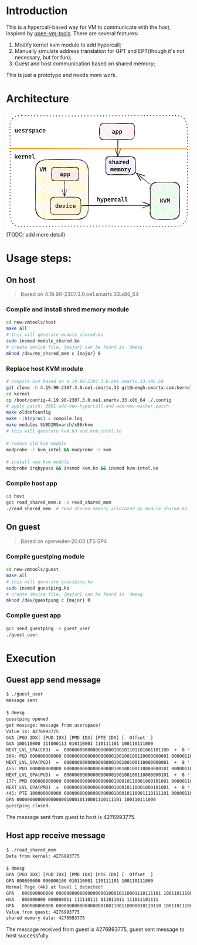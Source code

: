 # Introduction
This is a hypercall-based way for VM to communicate with the host, inspired by [open-vm-tools](https://github.com/vmware/open-vm-tools). There are several features:
1. Modify kernel kvm module to add hypercall;
2. Manually simulate address translation for GPT and EPT(though it's not necessary, but for fun);
3. Guest and host communication based on shared memory;

This is just a prototype and needs more work.

# Architecture
![new-vmtools-arch](./images/new-vmtools-arch.png)
(TODO: add more detail)

# Usage steps:

## On host
> Based on 4.19.90-2307.3.0.oe1.smartx.33.x86_64

### Compile and install shred memory module
```bash
cd new-vmtools/host
make all
# this will generate module_shared.ko
sudo insmod module_shared.ko
# create device file, {major} can be found in `dmesg`
mknod /dev/my_shared_mem c {major} 0
```

### Replace host KVM module
```bash
# compile kvm based on 4.19.90-2307.3.0.oe1.smartx.33.x86_64
git clone -b 4.19.90-2307.3.0.oe1.smartx.33 git@newgh.smartx.com:kernel/kernel.git
cd kernel
cp /boot/config-4.19.90-2307.3.0.oe1.smartx.33.x86_64 ./.config
# apply patch: 0001-add-new-hypercall-and-add-mmu-walker.patch
make olddefconfig
make -j$(nproc) > compile.log
make modules SUBDIRS=arch/x86/kvm
# this will generate kvm.ko and kvm_intel.ko

# remove old kvm module
modprobe -r kvm_intel && modprobe -r kvm

# install new kvm module
modprobe irqbypass && insmod kvm.ko && insmod kvm-intel.ko
```

### Compile host app
```bash
cd host
gcc read_shared_mem.c -o read_shared_mem
./read_shared_mem  # read shared memory allocated by module_shared.ko
```

## On guest
> Based on openeuler-20.03 LTS SP4

### Compile guestping module
```bash
cd new-vmtools/guest
make all
# this will generate guestping.ko
sudo insmod guestping.ko
# create device file, {major} can be found in `dmesg`
mknod /dev/guestping c {major} 0
```

### Compile guest app
```bash
gcc send_guestping -o guest_user
./guest_user
```

# Execution
## Guest app send message
```bash
$ ./guest_user
message sent

$ dmesg
guestping opened
get message: message from userspace!
Value is: 4276993775
GVA [PGD IDX] [PUD IDX] [PMD IDX] [PTE IDX] [  Offset  ]
GVA 100110000 111000111 010110001 110111101 100110111000
NEXT_LVL_GPA(CR3)  =  0000000000000000000100101101101001101100  +  8 * 304
304: PGD 000000000000 0000000000000000000100100100110000000001 000001100111
NEXT_LVL_GPA(PGD)  =  0000000000000000000100100100110000000001  +  8 * 455
455: PUD 000000000000 0000000000000000000100100100110000000101 000001100111
NEXT_LVL_GPA(PUD)  =  0000000000000000000100100100110000000101  +  8 * 177
177: PMD 000000000000 0000000000000000000100010110001000101001 000001100011
NEXT_LVL_GPA(PMD)  =  0000000000000000000100010110001000101001  +  8 * 445
445: PTE 100000000000 0000000000000000000100010110001110111101 000001100011
GPA 0000000000000000000100010110001110111101 100110111000
guestping closed.
```
The message sent from guest to host is 4276993775.

## Host app receive message
```bash
$ ./read_shared_mem
Data from kernel: 4276993775

$ dmesg
GPA [PGD IDX] [PUD IDX] [PMD IDX] [PTE IDX] [  Offset  ]
GPA 000000000 000000100 010110001 110111101 100110111000
Normal Page (4k) at level 1 detected!
GPA   000000000000 0000000000000000000100010110001110111101 100110111000
HVA   000000000 000000011 111110111 011011011 111011101111
HPA   000000000000 0000000000000000001001100110000010110110 100110111000
Value from guest: 4276993775
shared memory data: 4276993775
```
The message received from guest is 4276993775, guest sent message to host successfully.
